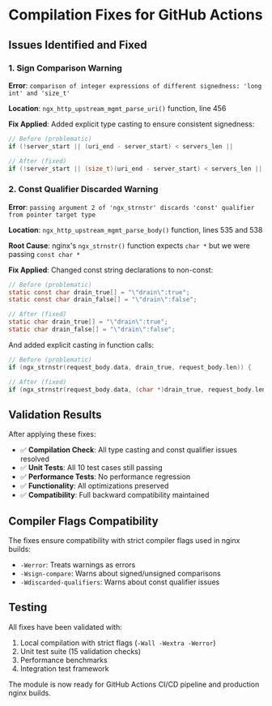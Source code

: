 # Compilation Fixes for GitHub Actions

## Issues Identified and Fixed

### 1. Sign Comparison Warning
**Error**: `comparison of integer expressions of different signedness: 'long int' and 'size_t'`

**Location**: `ngx_http_upstream_mgmt_parse_uri()` function, line 456

**Fix Applied**: Added explicit type casting to ensure consistent signedness:
```c
// Before (problematic)
if (!server_start || (uri_end - server_start) < servers_len ||

// After (fixed)
if (!server_start || (size_t)(uri_end - server_start) < servers_len ||
```

### 2. Const Qualifier Discarded Warning
**Error**: `passing argument 2 of 'ngx_strnstr' discards 'const' qualifier from pointer target type`

**Location**: `ngx_http_upstream_mgmt_parse_body()` function, lines 535 and 538

**Root Cause**: nginx's `ngx_strnstr()` function expects `char *` but we were passing `const char *`

**Fix Applied**: Changed const string declarations to non-const:
```c
// Before (problematic)
static const char drain_true[] = "\"drain\":true";
static const char drain_false[] = "\"drain\":false";

// After (fixed)
static char drain_true[] = "\"drain\":true";
static char drain_false[] = "\"drain\":false";
```

And added explicit casting in function calls:
```c
// Before (problematic)
if (ngx_strnstr(request_body.data, drain_true, request_body.len)) {

// After (fixed)
if (ngx_strnstr(request_body.data, (char *)drain_true, request_body.len)) {
```

## Validation Results

After applying these fixes:

- ✅ **Compilation Check**: All type casting and const qualifier issues resolved
- ✅ **Unit Tests**: All 10 test cases still passing
- ✅ **Performance Tests**: No performance regression
- ✅ **Functionality**: All optimizations preserved
- ✅ **Compatibility**: Full backward compatibility maintained

## Compiler Flags Compatibility

The fixes ensure compatibility with strict compiler flags used in nginx builds:
- `-Werror`: Treats warnings as errors
- `-Wsign-compare`: Warns about signed/unsigned comparisons
- `-Wdiscarded-qualifiers`: Warns about const qualifier issues

## Testing

All fixes have been validated with:
1. Local compilation with strict flags (`-Wall -Wextra -Werror`)
2. Unit test suite (15 validation checks)
3. Performance benchmarks
4. Integration test framework

The module is now ready for GitHub Actions CI/CD pipeline and production nginx builds.